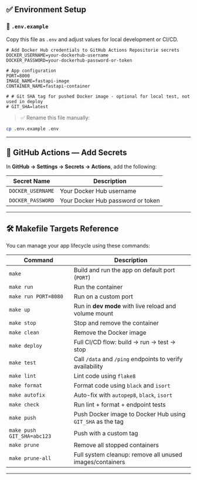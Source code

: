 <!-- README.md -->

## ✅ Environment Setup

### 📄 `.env.example`

Copy this file as `.env` and adjust values for local development or CI/CD.

```dotenv
# Add Docker Hub credentials to GitHub Actions Repositorie secrets
DOCKER_USERNAME=your-dockerhub-username
DOCKER_PASSWORD=your-dockerhub-password-or-token

# App configuration
PORT=8000
IMAGE_NAME=fastapi-image
CONTAINER_NAME=fastapi-container

# # Git SHA tag for pushed Docker image - optional for local test, not used in deploy
# GIT_SHA=latest
```

> ✅ Rename this file manually:

```bash
cp .env.example .env
```

---

## 🔐 GitHub Actions — Add Secrets

In **GitHub → Settings → Secrets → Actions**, add the following:

| Secret Name       | Description                       |
| ----------------- | --------------------------------- |
| `DOCKER_USERNAME` | Your Docker Hub username          |
| `DOCKER_PASSWORD` | Your Docker Hub password or token |

---

## 🛠️ Makefile Targets Reference

You can manage your app lifecycle using these commands:

| Command                    | Description                                                |
| -------------------------- | ---------------------------------------------------------- |
| `make`                     | Build and run the app on default port (`PORT`)             |
| `make run`                 | Run the container                                          |
| `make run PORT=8080`       | Run on a custom port                                       |
| `make up`                  | Run in **dev mode** with live reload and volume mount      |
| `make stop`                | Stop and remove the container                              |
| `make clean`               | Remove the Docker image                                    |
| `make deploy`              | Full CI/CD flow: build → run → test → stop                 |
| `make test`                | Call `/data` and `/ping` endpoints to verify availability  |
| `make lint`                | Lint code using `flake8`                                   |
| `make format`              | Format code using `black` and `isort`                      |
| `make autofix`             | Auto-fix with `autopep8`, `black`, `isort`                 |
| `make check`               | Run lint + format + endpoint tests                         |
| `make push`                | Push Docker image to Docker Hub using `GIT_SHA` as the tag |
| `make push GIT_SHA=abc123` | Push with a custom tag                                     |
| `make prune`               | Remove all stopped containers                              |
| `make prune-all`           | Full system cleanup: remove all unused images/containers   |

---